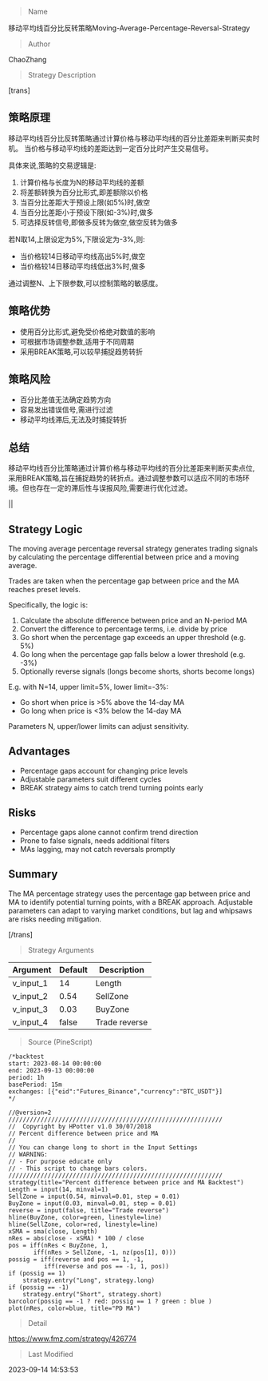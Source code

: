 
> Name

移动平均线百分比反转策略Moving-Average-Percentage-Reversal-Strategy

> Author

ChaoZhang

> Strategy Description


[trans]

## 策略原理

移动平均线百分比反转策略通过计算价格与移动平均线的百分比差距来判断买卖时机。 当价格与移动平均线的差距达到一定百分比时产生交易信号。

具体来说,策略的交易逻辑是:

1. 计算价格与长度为N的移动平均线的差额
2. 将差额转换为百分比形式,即差额除以价格
3. 当百分比差距大于预设上限(如5%)时,做空
4. 当百分比差距小于预设下限(如-3%)时,做多
5. 可选择反转信号,即做多反转为做空,做空反转为做多

若N取14,上限设定为5%,下限设定为-3%,则:

- 当价格较14日移动平均线高出5%时,做空
- 当价格较14日移动平均线低出3%时,做多

通过调整N、上下限参数,可以控制策略的敏感度。

## 策略优势 

- 使用百分比形式,避免受价格绝对数值的影响
- 可根据市场调整参数,适用于不同周期
- 采用BREAK策略,可以较早捕捉趋势转折

## 策略风险

- 百分比差值无法确定趋势方向
- 容易发出错误信号,需进行过滤
- 移动平均线滞后,无法及时捕捉转折

## 总结

移动平均线百分比策略通过计算价格与移动平均线的百分比差距来判断买卖点位,采用BREAK策略,旨在捕捉趋势的转折点。通过调整参数可以适应不同的市场环境。但也存在一定的滞后性与误报风险,需要进行优化过滤。

||

## Strategy Logic 

The moving average percentage reversal strategy generates trading signals by calculating the percentage differential between price and a moving average. 

Trades are taken when the percentage gap between price and the MA reaches preset levels.

Specifically, the logic is:

1. Calculate the absolute difference between price and an N-period MA
2. Convert the difference to percentage terms, i.e. divide by price
3. Go short when the percentage gap exceeds an upper threshold (e.g. 5%) 
4. Go long when the percentage gap falls below a lower threshold (e.g. -3%)
5. Optionally reverse signals (longs become shorts, shorts become longs)

E.g. with N=14, upper limit=5%, lower limit=-3%:

- Go short when price is >5% above the 14-day MA
- Go long when price is <3% below the 14-day MA

Parameters N, upper/lower limits can adjust sensitivity.

## Advantages

- Percentage gaps account for changing price levels  
- Adjustable parameters suit different cycles
- BREAK strategy aims to catch trend turning points early

## Risks

- Percentage gaps alone cannot confirm trend direction
- Prone to false signals, needs additional filters
- MAs lagging, may not catch reversals promptly

## Summary

The MA percentage strategy uses the percentage gap between price and MA to identify potential turning points, with a BREAK approach. Adjustable parameters can adapt to varying market conditions, but lag and whipsaws are risks needing mitigation.

[/trans]

> Strategy Arguments



|Argument|Default|Description|
|----|----|----|
|v_input_1|14|Length|
|v_input_2|0.54|SellZone|
|v_input_3|0.03|BuyZone|
|v_input_4|false|Trade reverse|


> Source (PineScript)

``` pinescript
/*backtest
start: 2023-08-14 00:00:00
end: 2023-09-13 00:00:00
period: 1h
basePeriod: 15m
exchanges: [{"eid":"Futures_Binance","currency":"BTC_USDT"}]
*/

//@version=2
////////////////////////////////////////////////////////////
//  Copyright by HPotter v1.0 30/07/2018
// Percent difference between price and MA
//
// You can change long to short in the Input Settings
// WARNING:
// - For purpose educate only
// - This script to change bars colors.
////////////////////////////////////////////////////////////
strategy(title="Percent difference between price and MA Backtest")
Length = input(14, minval=1)
SellZone = input(0.54, minval=0.01, step = 0.01)
BuyZone = input(0.03, minval=0.01, step = 0.01)
reverse = input(false, title="Trade reverse")
hline(BuyZone, color=green, linestyle=line)
hline(SellZone, color=red, linestyle=line)
xSMA = sma(close, Length)
nRes = abs(close - xSMA) * 100 / close
pos = iff(nRes < BuyZone, 1,
       iff(nRes > SellZone, -1, nz(pos[1], 0))) 
possig = iff(reverse and pos == 1, -1,
          iff(reverse and pos == -1, 1, pos))	   
if (possig == 1) 
    strategy.entry("Long", strategy.long)
if (possig == -1)
    strategy.entry("Short", strategy.short)	   	    
barcolor(possig == -1 ? red: possig == 1 ? green : blue ) 
plot(nRes, color=blue, title="PD MA")
```

> Detail

https://www.fmz.com/strategy/426774

> Last Modified

2023-09-14 14:53:53
